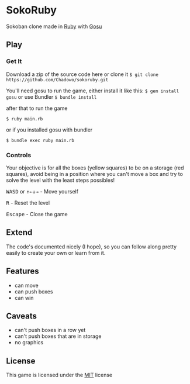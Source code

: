 # SokoRuby

Sokoban clone made in [Ruby](https://www.ruby-lang.org) with [Gosu](https://www.libgosu.org/)

## Play

### Get It
Download a zip of the source code here or clone it
`$ git clone https://github.com/Chadowo/sokoruby.git`

You'll need gosu to run the game, either install it like this:
`$ gem install gosu`
or use Bundler
`$ bundle install`

after that to run the game

`$ ruby main.rb`

or if you installed gosu with bundler

`$ bundle exec ruby main.rb` 

### Controls

Your objective is for all the boxes (yellow squares) to be on a storage (red squares),
avoid being in a position where you can't move a box and try to solve the level with
the least steps possibles!

<kbd>WASD</kbd> or <kbd>↑←↓→</kbd> - Move yourself

<kbd>R</kbd> - Reset the level

<kbd>Escape</kbd> - Close the game

## Extend

The code's documented nicely (I hope), so you can follow along pretty easily to
create your own or learn from it.

## Features

- can move
- can push boxes
- can win

## Caveats

- can't push boxes in a row yet
- can't push boxes that are in storage
- no graphics

## License

This game is licensed under the [MIT](LICENSE) license
